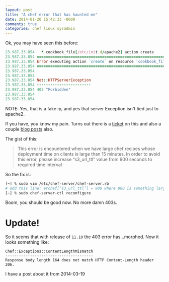 ```yaml
---
layout: post
title: "A chef error that has haunted me"
date: 2014-01-20 15:42:33 -0600
comments: true
categories: chef linux sysadmin 
---
```


Ok, you may have seen this before:
```ruby
23.987.33.854   * cookbook_file[/etc/init.d/apache2] action create
23.987.33.854 ================================================================================
23.987.33.854 Error executing action `create` on resource 'cookbook_file[/etc/init.d/apache2]'
23.987.33.854 ================================================================================
23.987.33.854 
23.987.33.854 
23.987.33.854 Net::HTTPServerException
23.987.33.854 ------------------------
23.987.33.854 403 "Forbidden"
23.987.33.854 
23.987.33.854 
```

NOTE: Yes, that is a fake ip, and yes that server Exception isn't tied just to apache2.

If you have, you know my pain.  Turns out there is a [ticket](https://tickets.opscode.com/browse/CHEF-4253) on this and also a couple [blog posts](http://sanketdangi.com/post/50897416859/chef-errors-and-their-solutions) also.

The gist of this:
> This error is encountered when we have large chef recipes whose deployment time on clients is large than 15 minutes. In order to avoid this error, please increase “s3_url_ttl" value from 900 seconds to required time interval

So the fix is:
```bash
[~] % sudo vim /etc/chef-server/chef-server.rb
# add this line: erchef[‘s3_url_ttl’] = 900 where 900 is something larger...maybe 1800?
[~] % sudo chef-server-ctl reconfigure
```

Boom, you should be good now. No more damn 403s.


# Update!

So it seems that with release of `11.10` the 403 error has...morphed. Now it looks something like:
```
Chef::Exceptions::ContentLengthMismatch
---------------------------------------
Response body length 164 does not match HTTP Content-Length header 206.
```   

I have a post about it from 2014-03-19
